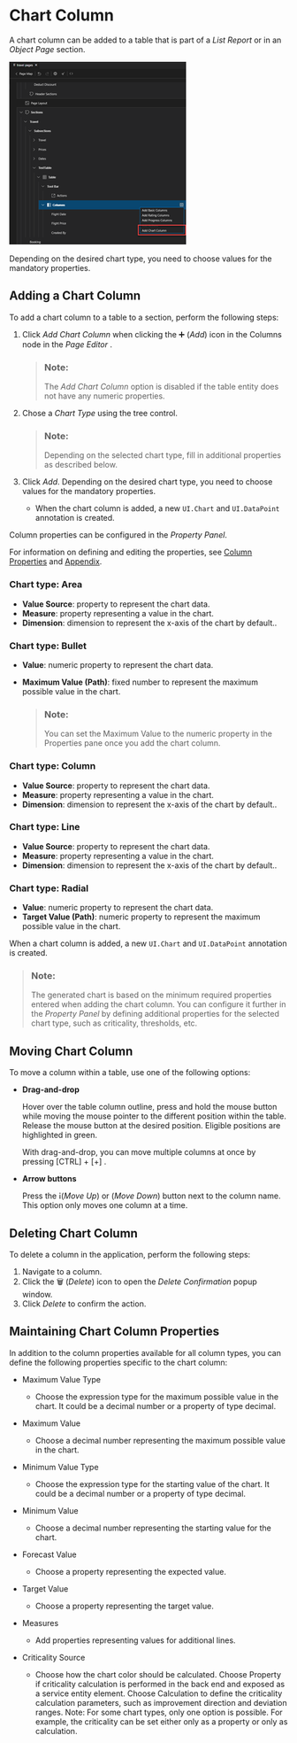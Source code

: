 <!-- loiob78b3023e27b4078bab94189937fb550 -->

<link rel="stylesheet" type="text/css" href="../css/sap-icons.css"/>

# Chart Column

A chart column can be added to a table that is part of a *List Report* or in an *Object Page* section.

![](images/Chart_Column_b8ccb9a.png)

Depending on the desired chart type, you need to choose values for the mandatory properties.



<a name="loiob78b3023e27b4078bab94189937fb550__section_rnc_z5y_35b"/>

## Adding a Chart Column

To add a chart column to a table to a section, perform the following steps:

1.  Click *Add Chart Column* when clicking the :heavy_plus_sign: \(*Add*\) icon in the Columns node in the *Page Editor* .

    > ### Note:  
    > The *Add Chart Column* option is disabled if the table entity does not have any numeric properties.

2.  Chose a *Chart Type* using the tree control.

    > ### Note:  
    > Depending on the selected chart type, fill in additional properties as described below.

3.  Click *Add*. Depending on the desired chart type, you need to choose values for the mandatory properties.
    -   When the chart column is added, a new `UI.Chart` and `UI.DataPoint` annotation is created.


Column properties can be configured in the *Property Panel*.

For information on defining and editing the properties, see [Column Properties](table-columns-a80d603.md#loioa80d603f85164482b192eeeb2df535a2__columnproperties) and [Appendix](appendix-457f2e9.md#loio457f2e9699b5437fb09d56311055a4a0).



### Chart type: Area

-   **Value Source**: property to represent the chart data.
-   **Measure**: property representing a value in the chart.
-   **Dimension**: dimension to represent the x-axis of the chart by default..



### Chart type: Bullet

-   **Value**: numeric property to represent the chart data.
-   **Maximum Value \(Path\)**: fixed number to represent the maximum possible value in the chart.

    > ### Note:  
    > You can set the Maximum Value to the numeric property in the Properties pane once you add the chart column.




### Chart type: Column

-   **Value Source**: property to represent the chart data.
-   **Measure**: property representing a value in the chart.
-   **Dimension**: dimension to represent the x-axis of the chart by default..



### Chart type: Line

-   **Value Source**: property to represent the chart data.
-   **Measure**: property representing a value in the chart.
-   **Dimension**: dimension to represent the x-axis of the chart by default..



### Chart type: Radial

-   **Value**: numeric property to represent the chart data.
-   **Target Value \(Path\)**: numeric property to represent the maximum possible value in the chart.

When a chart column is added, a new `UI.Chart` and `UI.DataPoint` annotation is created.

> ### Note:  
> The generated chart is based on the minimum required properties entered when adding the chart column. You can configure it further in the *Property Panel* by defining additional properties for the selected chart type, such as criticality, thresholds, etc.



<a name="loiob78b3023e27b4078bab94189937fb550__section_amv_mry_35b"/>

## Moving Chart Column

To move a column within a table, use one of the following options:

-   **Drag-and-drop**

    Hover over the table column outline, press and hold the mouse button while moving the mouse pointer to the different position within the table. Release the mouse button at the desired position. Eligible positions are highlighted in green.

    With drag-and-drop, you can move multiple columns at once by pressing [CTRL\] + [\+\]  .

-   **Arrow buttons**

    Press the <span class="SAP-icons-V5"></span>\(*Move Up*\) or <span class="SAP-icons-V5"></span> \(*Move Down*\) button next to the column name. This option only moves one column at a time.




<a name="loiob78b3023e27b4078bab94189937fb550__section_gg1_psy_35b"/>

## Deleting Chart Column

To delete a column in the application, perform the following steps:

1.  Navigate to a column.
2.  Click the :wastebasket: \(*Delete*\) icon to open the *Delete Confirmation* popup window.
3.  Click *Delete* to confirm the action.



<a name="loiob78b3023e27b4078bab94189937fb550__section_fvv_mb5_s2c"/>

## Maintaining Chart Column Properties

In addition to the column properties available for all column types, you can define the following properties specific to the chart column:

-   Maximum Value Type
    -   Choose the expression type for the maximum possible value in the chart. It could be a decimal number or a property of type decimal.

-   Maximum Value
    -   Choose a decimal number representing the maximum possible value in the chart.

-   Minimum Value Type
    -   Choose the expression type for the starting value of the chart. It could be a decimal number or a property of type decimal.

-   Minimum Value
    -   Choose a decimal number representing the starting value for the chart.

-   Forecast Value
    -   Choose a property representing the expected value.

-   Target Value
    -   Choose a property representing the target value.

-   Measures
    -   Add properties representing values for additional lines.

-   Criticality Source
    -   Choose how the chart color should be calculated. Choose Property if criticality calculation is performed in the back end and exposed as a service entity element. Choose Calculation to define the criticality calculation parameters, such as improvement direction and deviation ranges. Note: For some chart types, only one option is possible. For example, the criticality can be set either only as a property or only as calculation.


